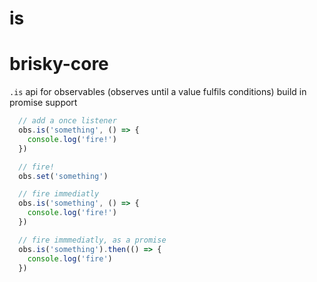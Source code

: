 # is
# brisky-core
<!-- VDOC.badges travis; standard; npm; coveralls -->

`.is` api for observables (observes until a value fulfils conditions) build in promise support

```javascript
  // add a once listener
  obs.is('something', () => {
    console.log('fire!')
  })

  // fire!
  obs.set('something')

  // fire immediatly
  obs.is('something', () => {
    console.log('fire!')
  })

  // fire immmediatly, as a promise
  obs.is('something').then(() => {
    console.log('fire')
  })
```